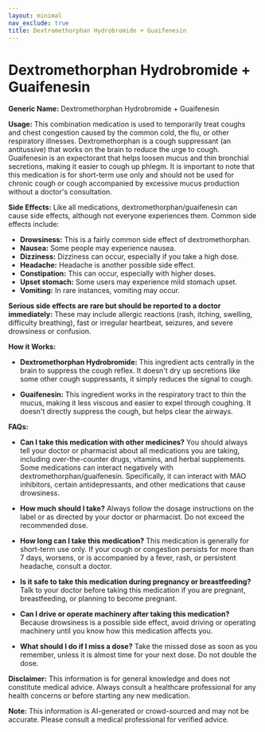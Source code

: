 ```yaml
---
layout: minimal
nav_exclude: true
title: Dextromethorphan Hydrobromide + Guaifenesin
---
```


# Dextromethorphan Hydrobromide + Guaifenesin

**Generic Name:** Dextromethorphan Hydrobromide + Guaifenesin

**Usage:** This combination medication is used to temporarily treat coughs and chest congestion caused by the common cold, the flu, or other respiratory illnesses.  Dextromethorphan is a cough suppressant (an antitussive) that works on the brain to reduce the urge to cough. Guaifenesin is an expectorant that helps loosen mucus and thin bronchial secretions, making it easier to cough up phlegm.  It is important to note that this medication is for short-term use only and should not be used for chronic cough or cough accompanied by excessive mucus production without a doctor's consultation.


**Side Effects:**  Like all medications, dextromethorphan/guaifenesin can cause side effects, although not everyone experiences them.  Common side effects include:

* **Drowsiness:** This is a fairly common side effect of dextromethorphan.
* **Nausea:** Some people may experience nausea.
* **Dizziness:**  Dizziness can occur, especially if you take a high dose.
* **Headache:** Headache is another possible side effect.
* **Constipation:** This can occur, especially with higher doses.
* **Upset stomach:** Some users may experience mild stomach upset.
* **Vomiting:** In rare instances, vomiting may occur.

**Serious side effects are rare but should be reported to a doctor immediately:** These may include allergic reactions (rash, itching, swelling, difficulty breathing), fast or irregular heartbeat, seizures, and severe drowsiness or confusion.


**How it Works:**

* **Dextromethorphan Hydrobromide:** This ingredient acts centrally in the brain to suppress the cough reflex.  It doesn't dry up secretions like some other cough suppressants, it simply reduces the signal to cough.

* **Guaifenesin:** This ingredient works in the respiratory tract to thin the mucus, making it less viscous and easier to expel through coughing.  It doesn't directly suppress the cough, but helps clear the airways.


**FAQs:**

* **Can I take this medication with other medicines?**  You should always tell your doctor or pharmacist about all medications you are taking, including over-the-counter drugs, vitamins, and herbal supplements.  Some medications can interact negatively with dextromethorphan/guaifenesin.  Specifically, it can interact with MAO inhibitors, certain antidepressants, and other medications that cause drowsiness.

* **How much should I take?** Always follow the dosage instructions on the label or as directed by your doctor or pharmacist. Do not exceed the recommended dose.

* **How long can I take this medication?**  This medication is generally for short-term use only.  If your cough or congestion persists for more than 7 days, worsens, or is accompanied by a fever, rash, or persistent headache, consult a doctor.

* **Is it safe to take this medication during pregnancy or breastfeeding?**  Talk to your doctor before taking this medication if you are pregnant, breastfeeding, or planning to become pregnant.

* **Can I drive or operate machinery after taking this medication?**  Because drowsiness is a possible side effect, avoid driving or operating machinery until you know how this medication affects you.

* **What should I do if I miss a dose?** Take the missed dose as soon as you remember, unless it is almost time for your next dose. Do not double the dose.

**Disclaimer:** This information is for general knowledge and does not constitute medical advice.  Always consult a healthcare professional for any health concerns or before starting any new medication.


**Note:** This information is AI-generated or crowd-sourced and may not be accurate. Please consult a medical professional for verified advice.
